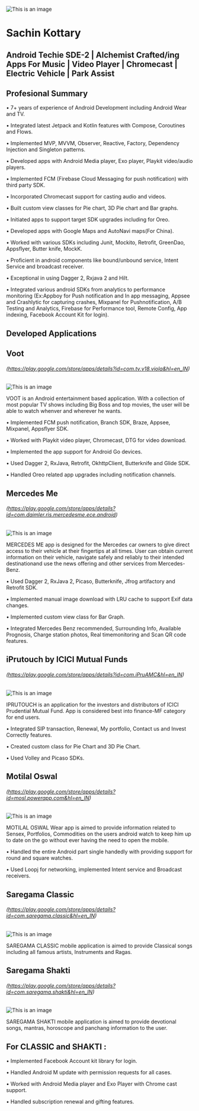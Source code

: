 ![This is an image](https://media-exp1.licdn.com/dms/image/C5603AQGcYcx88jpfvA/profile-displayphoto-shrink_400_400/0/1608397369868?e=1650499200&v=beta&t=ca2RZH9rbLsMij6BnjRmpLEEMYj9p3P4k4sKneHliUA)

# Sachin Kottary
## Android Techie SDE-2 | Alchemist Crafted/ing Apps For Music | Video Player | Chromecast | Electric Vehicle | Park Assist

## Profesional Summary
• 7+ years of experience of Android Development including Android Wear and TV.

• Integrated latest Jetpack and Kotlin features with Compose, Coroutines and Flows.

• Implemented MVP, MVVM, Observer, Reactive, Factory, Dependency Injection and Singleton patterns.

• Developed apps with Android Media player, Exo player, Playkit video/audio players.

• Implemented FCM (Firebase Cloud Messaging for push notification) with third party SDK.

• Incorporated Chromecast support for casting audio and videos.

• Built custom view classes for Pie chart, 3D Pie chart and Bar graphs.

• Initiated apps to support target SDK upgrades including for Oreo.

• Developed apps with Google Maps and AutoNavi maps(For China).

• Worked with various SDKs including Junit, Mockito, Retrofit, GreenDao, Appsflyer, Butter knife, MockK.

• Proficient in android components like bound/unbound service, Intent Service and broadcast receiver.

• Exceptional in using Dagger 2, Rxjava 2 and Hilt.

• Integrated various android SDKs from analytics to performance monitoring (Ex:Appboy for Push notification and In app messaging, Appsee and Crashlytic for capturing crashes, Mixpanel for Pushnotification, A/B Testing and Analytics, Firebase for Performance tool, Remote Config, App indexing, Facebook Account Kit for login).

## Developed Applications

## Voot
###### (https://play.google.com/store/apps/details?id=com.tv.v18.viola&hl=en_IN)


![This is an image](https://play-lh.googleusercontent.com/70qBcFj4OSFhN2rPIiXadUvtSRSvSy4AAVvgWkKS3_PeUEabtIKL8gsDKbvjhSBa4UI=s360-rw)


VOOT is an Android entertainment based application. With a collection of most popular TV shows including Big Boss and top movies, the user will be able to watch whenver and wherever he wants.

• Implemented FCM push notification, Branch SDK, Braze, Appsee, Mixpanel, Appsflyer SDK.

• Worked with Playkit video player, Chromecast, DTG for video download. 

• Implemented the app support for Android Go devices.

• Used Dagger 2, RxJava, Retrofit, OkhttpClient, Butterknife and Glide SDK. 

• Handled Oreo related app upgrades including notification channels.


## Mercedes Me
###### (https://play.google.com/store/apps/details?id=com.daimler.ris.mercedesme.ece.android)


![This is an image](https://play-lh.googleusercontent.com/ouWXSSDI3UgwcYl7KCFV961bJ2VxNzN21wBGuwBLS2hA6aZs1Bw-IPB5HVd7rEPysQ=s360-rw)


MERCEDES ME app is designed for the Mercedes car owners to give direct access to their vehicle at their fingertips at all
times. User can obtain current information on their vehicle, navigate safely and reliably to their intended destinationand use the news offering and other services from Mercedes-Benz.

• Used Dagger 2, RxJava 2, Picaso, Butterknife, Jfrog artifactory and Retrofit SDK.

• Implemented manual image download with LRU cache to support Exif data changes. 

• Implemented custom view class for Bar Graph. 

• Integrated Mercedes Benz recommended, Surrounding Info, Available Prognosis, Charge station photos, Real timemonitoring and Scan QR code features.


## iPrutouch by ICICI Mutual Funds 
###### (https://play.google.com/store/apps/details?id=com.iPruAMC&hl=en_IN)


![This is an image](https://play-lh.googleusercontent.com/nseXO6Z1B126kWlRiTRoMf3KhS-fvj1saOpFUmTdW6Odi2o7aT8nc-q21ObdLVMmZQ=s360-rw)


IPRUTOUCH is an application for the investors and distributors of ICICI Prudential Mutual Fund. App is considered best into finance-MF category for end users.

 • Integrated SIP transaction, Renewal, My portfolio, Contact us and Invest Correctly features.
 
 • Created custom class for Pie Chart and 3D Pie Chart. 
 
 • Used Volley and Picaso SDKs.


## Motilal Oswal 
###### (https://play.google.com/store/apps/details?id=mosl.powerapp.com&hl=en_IN)



![This is an image](https://play-lh.googleusercontent.com/wsTeAJlq1J9pGeKwWFnlrWjvWj6VS9U5J0TByg44Me3hpXp-C5SCylQ5rAzMmtWiz-mE=s360-rw)


MOTILAL OSWAL Wear app is aimed to provide information related to Sensex, Portfolios, Commodities on the users android watch to keep him up to date on the go without ever having the need to open the mobile.

• Handled the entire Android part single handedly with providing support for round and square watches.

• Used Loopj for networking, implemented Intent service and Broadcast receivers.


## Saregama Classic 
###### (https://play.google.com/store/apps/details?id=com.saregama.classic&hl=en_IN)


![This is an image](https://play-lh.googleusercontent.com/zbYYeWNxUIQd0jYiymrn_h-RlA8-_vCVIgtURpEECwy3Nhs4SG3P7czbsJguJYzzghQ=s360-rw)


SAREGAMA CLASSIC mobile application is aimed to provide Classical songs including all famous artists, Instruments and Ragas.


## Saregama Shakti 
###### (https://play.google.com/store/apps/details?id=com.saregama.shakti&hl=en_IN)


![This is an image](https://play-lh.googleusercontent.com/LXsQtevoLcPEAd_0sVNYjzI83fgo6VswjFs9JkHPW3a0UvXL6ui4PBjhnSvCcY47Mvg=s360-rw)


SAREGAMA SHAKTI mobile application is aimed to provide devotional songs, mantras, horoscope and panchang information to the user.

## For CLASSIC and SHAKTI :

• Implemented Facebook Account kit library for login.   

• Handled Android M update with permission requests for all cases. 

• Worked with Android Media player and Exo Player with Chrome cast support. 

• Handled subscription renewal and gifting features.






